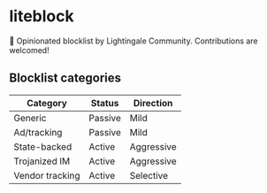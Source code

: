 # liteblock
📵 Opinionated blocklist by Lightingale Community. Contributions are welcomed!

## Blocklist categories
| Category        | Status  | Direction  |
| --------------- | ------- | ---------- |
| Generic         | Passive | Mild       |
| Ad/tracking     | Passive | Mild       |
| State-backed    | Active  | Aggressive |
| Trojanized IM   | Active  | Aggressive |
| Vendor tracking | Active  | Selective  |
